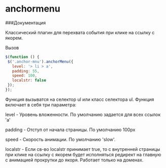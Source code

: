 # anchormenu
###Документация

Классический плагин для перехвата события при клике на ссылку с якорем.

Вызов
```javascript
$(function () {
 $('.anchor-mnu').anchorMenu({
   level: '> li > a',
   padding: 55,
   speed: 100,
   localstr: false
 });
});
```

Функция вызыватся на селектор ul или класс селектора ul. Функция включает в себя три параметра:

level - Уровень вложенности. По умолчанию задается для всех ссылок 'a'

padding - Отступ от начала страницы. По умолчанию 100px

speed - Скорость анимации. По умолчанию 'slow'.

localstr - Если св-во localstr принимает true, то с внутренней страницы при клике на ссылку с якорем будет исполняться редирект на главную с анимацией прокрутки до якоря. Работает только на доменах.
